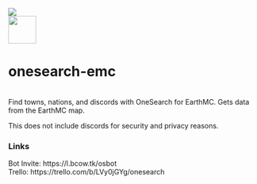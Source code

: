 <a href="https://creativecommons.org/licenses/by/4.0/"><img src="https://i.creativecommons.org/l/by/4.0/88x31.png"></a><br>
<img src="https://cdn.bcow.tk/assets/logo.png" width=56/>
<h1>onesearch-emc</h1><br>
Find towns, nations, and discords with OneSearch for EarthMC. Gets data from the EarthMC map.

This does not include discords for security and privacy reasons.

<h3>Links</h3>
Bot Invite: https://l.bcow.tk/osbot<br>
Trello: https://trello.com/b/LVy0jGYg/onesearch
